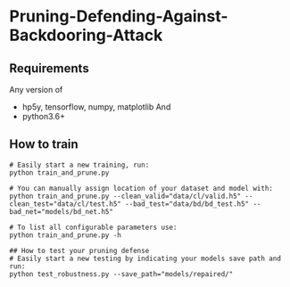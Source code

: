 # Pruning-Defending-Against-Backdooring-Attack
 
## Requirements
Any version of
- hp5y, tensorflow, numpy, matplotlib
And
- python3.6+

## How to train
```
# Easily start a new training, run: 
python train_and_prune.py

# You can manually assign location of your dataset and model with: 
python train_and_prune.py --clean_valid="data/cl/valid.h5" --clean_test="data/cl/test.h5" --bad_test="data/bd/bd_test.h5" --bad_net="models/bd_net.h5"

# To list all configurable parameters use: 
python train_and_prune.py -h

## How to test your pruning defense
# Easily start a new testing by indicating your models save path and run: 
python test_robustness.py --save_path="models/repaired/"